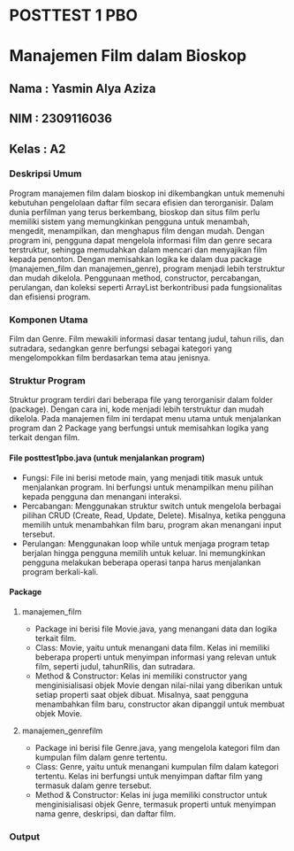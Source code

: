 # POSTTEST 1 PBO
# Manajemen Film dalam Bioskop

## Nama  : Yasmin Alya Aziza
## NIM   : 2309116036
## Kelas : A2

### Deskripsi Umum
Program manajemen film dalam bioskop ini dikembangkan untuk memenuhi kebutuhan pengelolaan daftar film secara efisien dan terorganisir. Dalam dunia perfilman yang terus berkembang, bioskop dan situs film perlu memiliki sistem yang memungkinkan pengguna untuk menambah, mengedit, menampilkan, dan menghapus film dengan mudah. Dengan program ini, pengguna dapat mengelola informasi film dan genre secara terstruktur, sehingga memudahkan dalam mencari dan menyajikan film kepada penonton. Dengan memisahkan logika ke dalam dua package (manajemen_film dan manajemen_genre), program menjadi lebih terstruktur dan mudah dikelola. Penggunaan method, constructor, percabangan, perulangan, dan koleksi seperti ArrayList berkontribusi pada fungsionalitas dan efisiensi program.

### Komponen Utama
Film dan Genre. Film mewakili informasi dasar tentang judul, tahun rilis, dan sutradara, sedangkan genre berfungsi sebagai kategori yang mengelompokkan film berdasarkan tema atau jenisnya.

### Struktur Program
Struktur program terdiri dari beberapa file yang terorganisir dalam folder (package). Dengan cara ini, kode menjadi lebih terstruktur dan mudah dikelola. Pada manajemen film ini terdapat menu utama untuk menjalankan program dan 2 Package yang berfungsi untuk memisahkan logika yang terkait dengan film.

#### File posttest1pbo.java (untuk menjalankan program)
- Fungsi: File ini berisi metode main, yang menjadi titik masuk untuk menjalankan program. Ini berfungsi untuk menampilkan menu pilihan kepada pengguna dan menangani interaksi.
- Percabangan: Menggunakan struktur switch untuk mengelola berbagai pilihan CRUD (Create, Read, Update, Delete). Misalnya, ketika pengguna memilih untuk menambahkan film baru, program akan menangani input tersebut.
- Perulangan: Menggunakan loop while untuk menjaga program tetap berjalan hingga pengguna memilih untuk keluar. Ini memungkinkan pengguna melakukan beberapa operasi tanpa harus menjalankan program berkali-kali.

#### Package
1. manajemen_film
   - Package ini berisi file Movie.java, yang menangani data dan logika terkait film.
   - Class: Movie, yaitu untuk menangani data film. Kelas ini memiliki beberapa properti untuk menyimpan informasi yang relevan untuk film, seperti judul, tahunRilis, dan sutradara.
   - Method & Constructor: Kelas ini memiliki constructor yang menginisialisasi objek Movie dengan nilai-nilai yang diberikan untuk setiap properti saat objek dibuat. Misalnya, saat pengguna menambahkan film baru, constructor akan dipanggil untuk membuat objek Movie.
     
2. manajemen_genrefilm
   - Package ini berisi file Genre.java, yang mengelola kategori film dan kumpulan film dalam genre tertentu.
   - Class: Genre, yaitu untuk menangani kumpulan film dalam kategori tertentu. Kelas ini berfungsi untuk menyimpan daftar film yang termasuk dalam genre tersebut.
   - Method & Constructor: Kelas ini juga memiliki constructor untuk menginisialisasi objek Genre, termasuk properti untuk menyimpan nama genre, deskripsi, dan daftar film.

### Output
